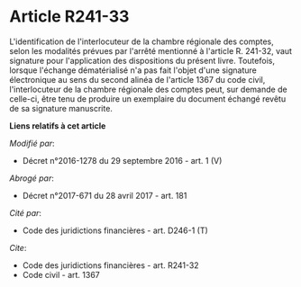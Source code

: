 # Article R241-33

L'identification de l'interlocuteur de la chambre régionale des comptes, selon les modalités prévues par l'arrêté mentionné à
l'article R. 241-32, vaut signature pour l'application des dispositions du présent livre. Toutefois, lorsque l'échange
dématérialisé n'a pas fait l'objet d'une signature électronique au sens du second alinéa de l'article 1367 du code civil,
l'interlocuteur de la chambre régionale des comptes peut, sur demande de celle-ci, être tenu de produire un exemplaire du
document échangé revêtu de sa signature manuscrite.

**Liens relatifs à cet article**

_Modifié par_:

  - Décret n°2016-1278 du 29 septembre 2016 - art. 1 (V)

_Abrogé par_:

  - Décret n°2017-671 du 28 avril 2017 - art. 181

_Cité par_:

  - Code des juridictions financières - art. D246-1 (T)

_Cite_:

  - Code des juridictions financières - art. R241-32
  - Code civil - art. 1367
